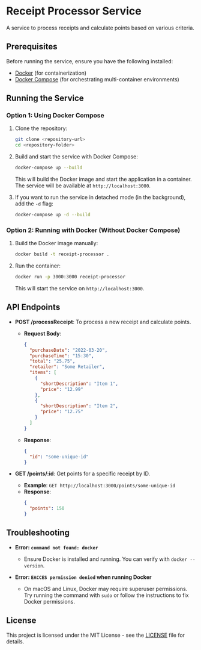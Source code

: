 # Receipt Processor Service

A service to process receipts and calculate points based on various criteria.

## Prerequisites

Before running the service, ensure you have the following installed:

- [Docker](https://www.docker.com/get-started) (for containerization)
- [Docker Compose](https://docs.docker.com/compose/install/) (for orchestrating multi-container environments)

## Running the Service

### Option 1: Using Docker Compose

1. Clone the repository:
    ```bash
    git clone <repository-url>
    cd <repository-folder>
    ```

2. Build and start the service with Docker Compose:
    ```bash
    docker-compose up --build
    ```

    This will build the Docker image and start the application in a container. The service will be available at `http://localhost:3000`.

3. If you want to run the service in detached mode (in the background), add the `-d` flag:
    ```bash
    docker-compose up -d --build
    ```

### Option 2: Running with Docker (Without Docker Compose)

1. Build the Docker image manually:
    ```bash
    docker build -t receipt-processor .
    ```

2. Run the container:
    ```bash
    docker run -p 3000:3000 receipt-processor
    ```

    This will start the service on `http://localhost:3000`.

## API Endpoints

- **POST /processReceipt**: To process a new receipt and calculate points.
    - **Request Body**:
      ```json
      {
        "purchaseDate": "2022-03-20",
        "purchaseTime": "15:30",
        "total": "25.75",
        "retailer": "Some Retailer",
        "items": [
          {
            "shortDescription": "Item 1",
            "price": "12.99"
          },
          {
            "shortDescription": "Item 2",
            "price": "12.75"
          }
        ]
      }
      ```
    - **Response**:
      ```json
      {
        "id": "some-unique-id"
      }
      ```

- **GET /points/:id**: Get points for a specific receipt by ID.
    - **Example**: `GET http://localhost:3000/points/some-unique-id`
    - **Response**:
      ```json
      {
        "points": 150
      }
      ```

## Troubleshooting

- **Error: `command not found: docker`**
  - Ensure Docker is installed and running. You can verify with `docker --version`.
  
- **Error: `EACCES permission denied` when running Docker**
  - On macOS and Linux, Docker may require superuser permissions. Try running the command with `sudo` or follow the instructions to fix Docker permissions.

## License

This project is licensed under the MIT License - see the [LICENSE](LICENSE) file for details.
